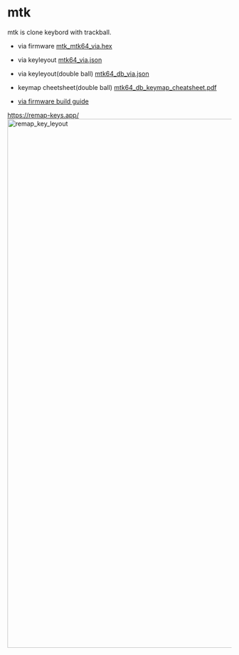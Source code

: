 # mtk

mtk is clone keybord with trackball.

- via firmware  [mtk_mtk64_via.hex](mtk/mtk_mtk64_via.hex)
- via keyleyout [mtk64_via.json](mtk/mtk64_via.json)
- via keyleyout(double ball) [mtk64_db_via.json](mtk/mtk64_db_via.json)
- keymap cheetsheet(double ball) [mtk64_db_keymap_cheatsheet.pdf](mtk/mtk64_db_keymap_cheatsheet.pdf)

- [via firmware build guide](qmk_firmware/keyboards/mtk/)

https://remap-keys.app/
<img width="1186" alt="remap_key_leyout" src="https://user-images.githubusercontent.com/111166976/188150061-fb29088a-7ba5-41cb-8ec6-796fe880d403.png">
